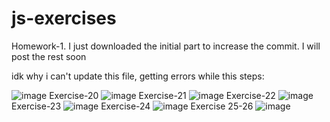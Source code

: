 # js-exercises
Homework-1. I just downloaded the initial part to increase the commit. I will post the rest soon

idk why i can't update this file, getting errors while this steps:

![image](https://github.com/definem/js-exercises/assets/120991965/64e6bd38-05cd-4a3e-9edc-1d324b3c29c4)
Exercise-20
![image](https://github.com/definem/js-exercises/assets/120991965/de6fead2-e022-4f9e-99e3-5b187e112a87)
Exercise-21
![image](https://github.com/definem/js-exercises/assets/120991965/a610efba-5933-4e5d-809a-ca771497dde0)
Exercise-22
![image](https://github.com/definem/js-exercises/assets/120991965/55f25cad-c6b8-450b-ad0a-01f6678bfd20)
Exercise-23
![image](https://github.com/definem/js-exercises/assets/120991965/8518a236-8bcc-4fc1-a9cb-110b4d1646e7)
Exercise-24
![image](https://github.com/definem/js-exercises/assets/120991965/9adf56cc-d833-4797-95b5-7195beaba31f)
Exercise 25-26
![image](https://github.com/definem/js-exercises/assets/120991965/94e9b80e-8abe-49dc-9d5e-bd76013463d0)
